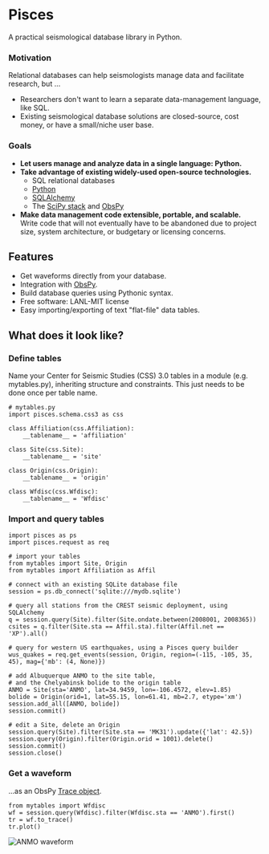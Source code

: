 # Pisces

A practical seismological database library in Python.

### Motivation

Relational databases can help seismologists manage data and facilitate research, but ...

* Researchers don't want to learn a separate data-management language, like SQL.  
* Existing seismological database solutions are closed-source, cost money, or have a small/niche user base.

### Goals

* **Let users manage and analyze data in a single language: Python.**  
* **Take advantage of existing widely-used open-source technologies.**  
    * SQL relational databases
    * [Python](http://www.python.org)
    * [SQLAlchemy](http://www.sqlalchemy.org)
    * The [SciPy stack](http://www.scipy.org/about.html) and [ObsPy](http://www.obspy.org)
* **Make data management code extensible, portable, and scalable.**  
  Write code that will not eventually have to be abandoned due to project size, system architecture, or budgetary or licensing concerns.

## Features

* Get waveforms directly from your database.
* Integration with [ObsPy](www.obspy.org).
* Build database queries using Pythonic syntax.
* Free software: LANL-MIT license
* Easy importing/exporting of text "flat-file" data tables.

## What does it look like?

### Define tables

Name your Center for Seismic Studies (CSS) 3.0 tables in a module (e.g. mytables.py),
inheriting structure and constraints.
This just needs to be done once per table name.


    # mytables.py 
    import pisces.schema.css3 as css
    
    class Affiliation(css.Affiliation):
        __tablename__ = 'affiliation'
    
    class Site(css.Site):
        __tablename__ = 'site'
    
    class Origin(css.Origin):
        __tablename__ = 'origin'
    
    class Wfdisc(css.Wfdisc):
        __tablename__ = 'Wfdisc'

### Import and query tables


    import pisces as ps
    import pisces.request as req

    # import your tables
    from mytables import Site, Origin
    from mytables import Affiliation as Affil

    # connect with an existing SQLite database file
    session = ps.db_connect('sqlite:///mydb.sqlite')
    
    # query all stations from the CREST seismic deployment, using SQLAlchemy
    q = session.query(Site).filter(Site.ondate.between(2008001, 2008365))
    csites = q.filter(Site.sta == Affil.sta).filter(Affil.net == 'XP').all()
    
    # query for western US earthquakes, using a Pisces query builder
    wus_quakes = req.get_events(session, Origin, region=(-115, -105, 35, 45), mag={'mb': (4, None)})
    
    # add Albuquerque ANMO to the site table, 
    # and the Chelyabinsk bolide to the origin table
    ANMO = Site(sta='ANMO', lat=34.9459, lon=-106.4572, elev=1.85)
    bolide = Origin(orid=1, lat=55.15, lon=61.41, mb=2.7, etype='xm')
    session.add_all([ANMO, bolide])
    session.commit()
    
    # edit a Site, delete an Origin
    session.query(Site).filter(Site.sta == 'MK31').update({'lat': 42.5})
    session.query(Origin).filter(Origin.orid = 1001).delete()
    session.commit()
    session.close()

### Get a waveform 

...as an ObsPy [Trace object](http://docs.obspy.org/packages/autogen/obspy.core.trace.Trace.html#obspy.core.trace.Trace).

    from mytables import Wfdisc  
    wf = session.query(Wfdisc).filter(Wfdisc.sta == 'ANMO').first()  
    tr = wf.to_trace()  
    tr.plot()  

![ANMO waveform](https://raw.github.com/jkmacc-LANL/pisces/master/docs/data/ANMO.png "ANMO waveform")

